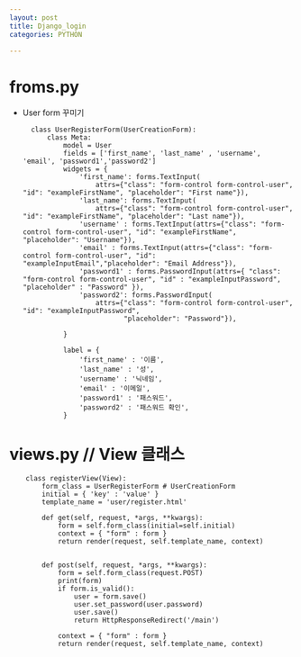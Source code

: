 ```yaml
---
layout: post
title: Django_login
categories: PYTHON

---
```


[참고1]:https://docs.djangoproject.com/en/2.2/ref/contrib/auth/
[참고2]:http://ruaa.me/django-view/


# froms.py
* User form 꾸미기

        class UserRegisterForm(UserCreationForm):
            class Meta:
                model = User
                fields = ['first_name', 'last_name' , 'username', 'email', 'password1','password2']
                widgets = {
                    'first_name': forms.TextInput(
                        attrs={"class": "form-control form-control-user", "id": "exampleFirstName", "placeholder": "First name"}),
                    'last_name': forms.TextInput(
                        attrs={"class": "form-control form-control-user", "id": "exampleFirstName", "placeholder": "Last name"}),
                    'username' : forms.TextInput(attrs={"class": "form-control form-control-user", "id": "exampleFirstName", "placeholder": "Username"}),
                    'email' : forms.TextInput(attrs={"class": "form-control form-control-user", "id": "exampleInputEmail","placeholder": "Email Address"}),
                    'password1' : forms.PasswordInput(attrs={ "class": "form-control form-control-user", "id" : "exampleInputPassword", "placeholder" : "Password" }),
                    'password2': forms.PasswordInput(
                        attrs={"class": "form-control form-control-user", "id": "exampleInputPassword",
                               "placeholder": "Password"}),

                }

                label = {
                    'first_name' : '이름',
                    'last_name' : '성',
                    'username' : '닉네임',
                    'email' : '이메일',
                    'password1' : '패스워드',
                    'password2' : '패스워드 확인',
                }

# views.py  // View 클래스

        class registerView(View):
            form_class = UserRegisterForm # UserCreationForm
            initial = { 'key' : 'value' }
            template_name = 'user/register.html'

            def get(self, request, *args, **kwargs):
                form = self.form_class(initial=self.initial)
                context = { "form" : form }
                return render(request, self.template_name, context)


            def post(self, request, *args, **kwargs):
                form = self.form_class(request.POST)
                print(form)
                if form.is_valid():
                    user = form.save()
                    user.set_password(user.password)
                    user.save()
                    return HttpResponseRedirect('/main')

                context = { "form" : form }
                return render(request, self.template_name, context)
                

